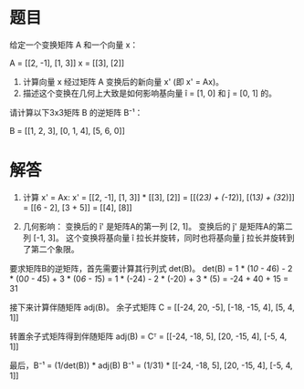 # 题目
给定一个变换矩阵 A 和一个向量 x：

A = [[2, -1], [1, 3]]
x = [[3], [2]]

1. 计算向量 x 经过矩阵 A 变换后的新向量 x' (即 x' = Ax)。
2. 描述这个变换在几何上大致是如何影响基向量 î = [1, 0] 和 ĵ = [0, 1] 的。

请计算以下3x3矩阵 B 的逆矩阵 B⁻¹：

B = [[1, 2, 3], [0, 1, 4], [5, 6, 0]]

# 解答
1. 计算 x' = Ax:
x' = [[2, -1], [1, 3]] * [[3], [2]]
   = [[(2*3) + (-1*2)], [(1*3) + (3*2)]]
   = [[6 - 2], [3 + 5]]
   = [[4], [8]]

2. 几何影响：
变换后的 î' 是矩阵A的第一列 [2, 1]。
变换后的 ĵ' 是矩阵A的第二列 [-1, 3]。
这个变换将基向量 î 拉长并旋转，同时也将基向量 ĵ 拉长并旋转到了第二个象限。

要求矩阵B的逆矩阵，首先需要计算其行列式 det(B)。
det(B) = 1 * (1*0 - 4*6) - 2 * (0*0 - 4*5) + 3 * (0*6 - 1*5)
       = 1 * (-24) - 2 * (-20) + 3 * (5)
       = -24 + 40 + 15
       = 31

接下来计算伴随矩阵 adj(B)。
余子式矩阵 C = 
[[-24, 20, -5],
 [-18, -15, 4],
 [5, 4, 1]]

转置余子式矩阵得到伴随矩阵 adj(B) = Cᵀ =
[[-24, -18, 5],
 [20, -15, 4],
 [-5, 4, 1]]

最后，B⁻¹ = (1/det(B)) * adj(B)
B⁻¹ = (1/31) * [[-24, -18, 5], [20, -15, 4], [-5, 4, 1]]